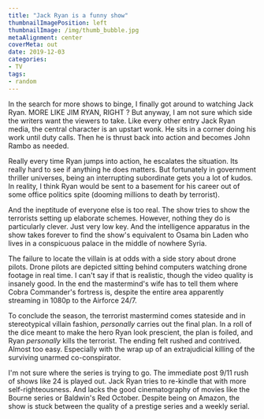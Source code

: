 ```yaml
---
title: "Jack Ryan is a funny show"
thumbnailImagePosition: left
thumbnailImage: /img/thumb_bubble.jpg
metaAlignment: center
coverMeta: out
date: 2019-12-03
categories:
- TV
tags:
- random
---
```


In the search for more shows to binge, I finally got around to watching Jack Ryan.  MORE LIKE JIM RYAN, RIGHT ? But anyway, I am not sure which side the writers want the viewers to take. Like every other entry Jack Ryan media, the central character is an upstart wonk.  He sits in a corner doing his work until duty calls.  Then he is thrust back into action and becomes John Rambo as needed.

Really every time Ryan jumps into action, he escalates the situation. Its really hard to see if anything he does matters.  But fortunately in government thriller universes, being an interrupting subordinate gets you a lot of kudos.  In reality, I think Ryan would be sent to a basement for his career out of some office politics spite (dooming millions to death by terrorist).

And the ineptitude of everyone else is too real. The show tries to show the terrorists setting up elaborate schemes.  However, nothing they do is particularly clever. Just very low key.  And the intelligence apparatus in the show takes forever to find the show's equivalent to Osama bin Laden who lives in a conspicuous palace in the middle of nowhere Syria.  

The failure to locate the villain is at odds with a side story about drone pilots.  Drone pilots are depicted sitting behind computers watching drone footage in real time.  I can't say if that is realistic, though the video quality is insanely good.  In the end the mastermind's wife has to tell them where Cobra Commander's fortress is, despite the entire area apparently streaming in 1080p to the Airforce 24/7.

To conclude the season, the terrorist mastermind comes stateside and in stereotypical villain fashion, *personally* carries out the final plan.  In a roll of the dice meant to make the hero Ryan look prescient, the plan is foiled, and Ryan *personally* kills the terrorist. The ending felt rushed and contrived.  Almost too easy. Especially with the wrap up of an extrajudicial killing of the surviving unarmed co-conspirator.  

I'm not sure where the series is trying to go. The immediate post 9/11 rush of shows like 24 is played out.  Jack Ryan tries to re-kindle that with more self-righteousness.  And lacks the good cinematography of movies like the Bourne series or Baldwin's Red October.  Despite being on Amazon, the show is stuck between the quality of a prestige series and a weekly serial.

